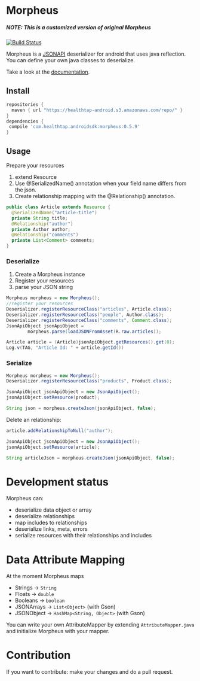 # Morpheus

##### NOTE: This is a customized version of original Morpheus

 [![Build Status](https://travis-ci.org/HealthTap/Morpheus.svg?branch=master)](https://travis-ci.org/HealthTap/Morpheus)

Morpheus is a [JSONAPI](http://jsonapi.org/) deserializer for android that uses java reflection.
You can define your own java classes to deserialize.

Take a look at the [documentation](http://xamoom.github.io/Morpheus/docs/0.5.1/index.html).

## Install

 ```groovy
 repositories {
   maven { url "https://healthtap-android.s3.amazonaws.com/repo/" }
 }
 dependencies {
  compile 'com.healthtap.androidsdk:morpheus:0.5.9'
 }
 ```

## Usage

Prepare your resources

1. extend Resource
2. Use @SerializedName() annotation when your field name differs from the json.
3. Create relationship mapping with the @Relationship() annotation.

```java
public class Article extends Resource {
  @SerializedName("article-title")
  private String title;
  @Relationship("author")
  private Author author;
  @Relationship("comments")
  private List<Comment> comments;
}
```
### Deserialize

1. Create a Morpheus instance
2. Register your resources
3. parse your JSON string

```java
Morpheus morpheus = new Morpheus();
//register your resources
Deserializer.registerResourceClass("articles", Article.class);
Deserializer.registerResourceClass("people", Author.class);
Deserializer.registerResourceClass("comments", Comment.class);
JsonApiObject jsonApiObject =
        morpheus.parse(loadJSONFromAsset(R.raw.articles));

Article article = (Article)jsonApiObject.getResources().get(0);
Log.v(TAG, "Article Id: " + article.getId())
```

### Serialize

```java
Morpheus morpheus = new Morpheus();
Deserializer.registerResourceClass("products", Product.class);

JsonApiObject jsonApiObject = new JsonApiObject();
jsonApiObject.setResource(product);

String json = morpheus.createJson(jsonApiObject, false);
```

Delete an relationship:
```java
article.addRelationshipToNull("author");

JsonApiObject jsonApiObject = new JsonApiObject();
jsonApiObject.setResource(article);

String articleJson = morpheus.createJson(jsonApiObject, false);

```

# Development status
Morpheus can:

* deserialize data object or array
* deserialize relationships
* map includes to relationships
* deserialize links, meta, errors
* serialize resources with their relationships and includes

# Data Attribute Mapping
At the moment Morpheus maps

* Strings -> `String`
* Floats -> `double`
* Booleans -> `boolean`
* JSONArrays -> `List<Object>` (with Gson)
* JSONObject -> `HashMap<String, Object>` (with Gson)

You can write your own AttributeMapper by extending `AttributeMapper.java` and initialize Morpheus with your mapper.

# Contribution
If you want to contribute: make your changes and do a pull request.
